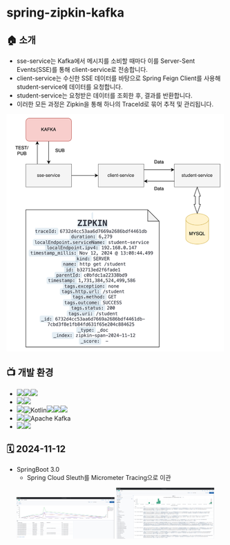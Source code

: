 # spring-zipkin-kafka

## 🏠 소개

- sse-service는 Kafka에서 메시지를 소비할 때마다 이를 Server-Sent Events(SSE)를 통해 client-service로 전송합니다.
- client-service는 수신한 SSE 데이터를 바탕으로 Spring Feign Client를 사용해 student-service에 데이터를 요청합니다.
- student-service는 요청받은 데이터를 조회한 후, 결과를 반환합니다.
- 이러한 모든 과정은 Zipkin을 통해 하나의 TraceId로 묶어 추적 및 관리됩니다.

![architecture](image/architecture.png)

## 📺 개발 환경

- <img src="https://img.shields.io/badge/Framework-%23121011?style=for-the-badge"><img src="https://img.shields.io/badge/springboot-6DB33F?style=for-the-badge&logo=springboot&logoColor=white"><img src="https://img.shields.io/badge/3.3.0-515151?style=for-the-badge">
- <img src="https://img.shields.io/badge/Build-%23121011?style=for-the-badge"><img src="https://img.shields.io/badge/Gradle-02303A?style=for-the-badge&logo=Gradle&logoColor=white">
- <img src="https://img.shields.io/badge/Language-%23121011?style=for-the-badge">![Kotlin](https://img.shields.io/badge/kotlin-%237F52FF.svg?style=for-the-badge&logo=kotlin&logoColor=white)<img src="https://img.shields.io/badge/2.0.0-515151?style=for-the-badge"><img src="https://img.shields.io/badge/java-%23ED8B00?style=for-the-badge&logo=openjdk&logoColor=white"><img src="https://img.shields.io/badge/21-515151?style=for-the-badge">
- <img src="https://img.shields.io/badge/Message_Queue-%23121011?style=for-the-badge">![Apache Kafka](https://img.shields.io/badge/Apache%20Kafka-000?style=for-the-badge&logo=apachekafka)
- <img src="https://img.shields.io/badge/Tracing-%23121011?style=for-the-badge"><img src="https://img.shields.io/badge/Zipkin-FF1B2D?style=for-the-badge">

## 🗓 2024-11-12

- SpringBoot 3.0
    - Spring Cloud Sleuth를 Micrometer Tracing으로 이관

<p align="center">
  <img src="image/kibana-dashboard.png" style="width : 45%"/>
  <img src="image/kibana-discover.png" style="width : 45%"/>
</p>





